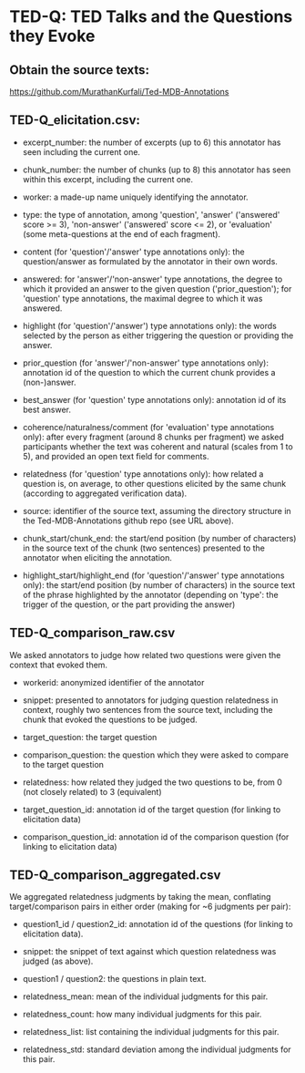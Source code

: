# TED-Q: TED Talks and the Questions they Evoke


## Obtain the source texts: ##

https://github.com/MurathanKurfali/Ted-MDB-Annotations



## TED-Q_elicitation.csv: ##

- excerpt_number: the number of excerpts (up to 6) this annotator has seen including the current one.

- chunk_number: the number of chunks (up to 8) this annotator has seen within this excerpt, including the current one.

- worker: a made-up name uniquely identifying the annotator.

- type: the type of annotation, among 'question', 'answer' ('answered' score >= 3), 'non-answer' ('answered' score <= 2), or 'evaluation' (some meta-questions at the end of each fragment).

- content (for 'question'/'answer' type annotations only): the question/answer as formulated by the annotator in their own words.

- answered: for 'answer'/'non-answer' type annotations, the degree to which it provided an answer to the given question ('prior_question'); for 'question' type annotations, the maximal degree to which it was answered.

- highlight (for 'question'/'answer') type annotations only): the words selected by the person as either triggering the question or providing the answer.

- prior_question (for 'answer'/'non-answer' type annotations only): annotation id of the question to which the current chunk provides a (non-)answer.

- best_answer (for 'question' type annotations only): annotation id of its best answer.

- coherence/naturalness/comment (for 'evaluation' type annotations only): after every fragment (around 8 chunks per fragment) we asked participants whether the text was coherent and natural (scales from 1 to 5), and provided an open text field for comments.

- relatedness (for 'question' type annotations only): how related a question is, on average, to other questions elicited by the same chunk (according to aggregated verification data).

- source: identifier of the source text, assuming the directory structure in the Ted-MDB-Annotations github repo (see URL above).

- chunk_start/chunk_end: the start/end position (by number of characters) in the source text of the chunk (two sentences) presented to the annotator when eliciting the annotation.

- highlight_start/highlight_end (for 'question'/'answer' type annotations only): the start/end position (by number of characters) in the source text of the phrase highlighted by the annotator (depending on 'type': the trigger of the question, or the part providing the answer)



## TED-Q_comparison_raw.csv ##

We asked annotators to judge how related two questions were given the context that evoked them.

- workerid: anonymized identifier of the annotator

- snippet: presented to annotators for judging question relatedness in context, roughly two sentences from the source text, including the chunk that evoked the questions to be judged.

- target_question: the target question

- comparison_question: the question which they were asked to compare to the target question

- relatedness: how related they judged the two questions to be, from 0 (not closely related) to 3 (equivalent)

- target_question_id: annotation id of the target question (for linking to elicitation data)

- comparison_question_id: annotation id of the comparison question (for linking to elicitation data)



## TED-Q_comparison_aggregated.csv ##

We aggregated relatedness judgments by taking the mean, conflating target/comparison pairs in either order (making for ~6 judgments per pair):

- question1_id / question2_id: annotation id of the questions (for linking to elicitation data).

- snippet: the snippet of text against which question relatedness was judged (as above).

- question1 / question2: the questions in plain text.

- relatedness_mean: mean of the individual judgments for this pair.

- relatedness_count: how many individual judgments for this pair.

- relatedness_list: list containing the individual judgments for this pair.

- relatedness_std: standard deviation among the individual judgments for this pair.
